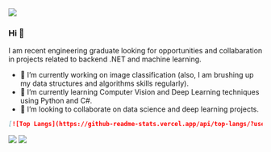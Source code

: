 <img src="https://media.licdn.com/dms/image/C4D03AQEYUE9Qtb_n5A/profile-displayphoto-shrink_200_200/0/1611092686613?e=1678924800&v=beta&t=KkCP6tHH6JjsrgipMJYsKuTnjLtrI9hHLThr8m26dnE">

### Hi 👋
I am recent engineering graduate looking for opportunities and collabaration in projects related to backend .NET and machine learning.
- 🔭 I’m currently working on image classification (also, I am brushing up my data structures and algorithms skills regularly).
- 🌱 I’m currently learning Computer Vision and Deep Learning techniques using Python and C#.
- 🤝 I’m looking to collaborate on data science and deep learning projects. 

```md
[![Top Langs](https://github-readme-stats.vercel.app/api/top-langs/?username=anuraghazra)](https://github.com/anuraghazra/github-readme-stats)
```

[<img src="https://img.shields.io/badge/linkedin-%230077B5.svg?&style=for-the-badge&logo=linkedin&logoColor=white" />](https://www.linkedin.com/in/leonardobritoti/) [<img src = "https://img.shields.io/badge/instagram-%23E4405F.svg?&style=for-the-badge&logo=instagram&logoColor=white">](https://www.instagram.com/leobrito/) 
